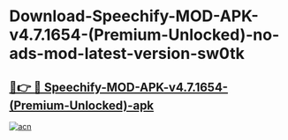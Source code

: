 # Download-Speechify-MOD-APK-v4.7.1654-(Premium-Unlocked)-no-ads-mod-latest-version-sw0tk

<h2><a href="https://indoapkmods.web.app?title=Speechify-MOD-APK-v4.7.1654-(Premium-Unlocked)">🔗👉 🔴 Speechify-MOD-APK-v4.7.1654-(Premium-Unlocked)-apk </a></h2>

[![acn](https://github.com/user-attachments/assets/0f9c940e-d8b0-45ae-aac7-cd30a18b3e1c)](https://indoapkmods.web.app?title=Speechify-MOD-APK-v4.7.1654-(Premium-Unlocked))

